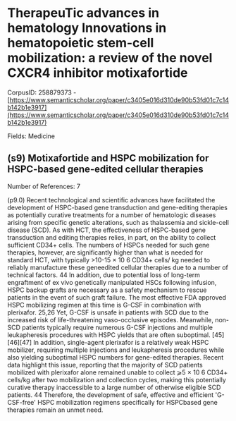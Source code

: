 # TherapeuTic advances in hematology Innovations in hematopoietic stem-cell mobilization: a review of the novel CXCR4 inhibitor motixafortide

CorpusID: 258879373 - [https://www.semanticscholar.org/paper/c3405e016d310de90b53fd01c7c14b142b1e3917](https://www.semanticscholar.org/paper/c3405e016d310de90b53fd01c7c14b142b1e3917)

Fields: Medicine

## (s9) Motixafortide and HSPC mobilization for HSPC-based gene-edited cellular therapies
Number of References: 7

(p9.0) Recent technological and scientific advances have facilitated the development of HSPC-based gene transduction and gene-editing therapies as potentially curative treatments for a number of hematologic diseases arising from specific genetic alterations, such as thalassemia and sickle-cell disease (SCD). As with HCT, the effectiveness of HSPC-based gene transduction and editing therapies relies, in part, on the ability to collect sufficient CD34+ cells. The numbers of HSPCs needed for such gene therapies, however, are significantly higher than what is needed for standard HCT, with typically >10-15 × 10 6 CD34+ cells/ kg needed to reliably manufacture these geneedited cellular therapies due to a number of technical factors. 44 In addition, due to potential loss of long-term engraftment of ex vivo genetically manipulated HSCs following infusion, HSPC backup grafts are necessary as a safety mechanism to rescue patients in the event of such graft failure. The most effective FDA approved HSPC mobilizing regimen at this time is G-CSF in combination with plerixafor. 25,26 Yet, G-CSF is unsafe in patients with SCD due to the increased risk of life-threatening vaso-occlusive episodes. Meanwhile, non-SCD patients typically require numerous G-CSF injections and multiple leukapheresis procedures with HSPC yields that are often suboptimal. [45][46][47] In addition, single-agent plerixafor is a relatively weak HSPC mobilizer, requiring multiple injections and leukapheresis procedures while also yielding suboptimal HSPC numbers for gene-edited therapies. Recent data highlight this issue, reporting that the majority of SCD patients mobilized with plerixafor alone remained unable to collect ⩾5 × 10 6 CD34+ cells/kg after two mobilization and collection cycles, making this potentially curative therapy inaccessible to a large number of otherwise eligible SCD patients. 44 Therefore, the development of safe, effective and efficient 'G-CSF-free' HSPC mobilization regimens specifically for HSPCbased gene therapies remain an unmet need.
